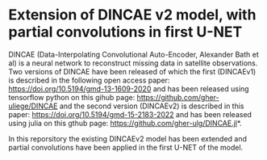 # Extension of DINCAE v2 model, with partial convolutions in first U-NET


DINCAE (Data-Interpolating Convolutional Auto-Encoder, Alexander Bath et al) is a neural network to
reconstruct missing data in satellite observations. Two versions of DINCAE have been released of which the first (DINCAEv1) is described in the following open access paper: https://doi.org/10.5194/gmd-13-1609-2020 and has been released using tensorflow python on this gihub page: https://github.com/gher-uliege/DINCAE and the second version (DINCAEv2) is described in this paper: https://doi.org/10.5194/gmd-15-2183-2022 and has been released using julia on this gthub page: https://github.com/gher-ulg/DINCAE.jl*.

In this reporsitory the existing DINCAEv2 model has been extended and partial convolutions have been applied in the first U-NET of the model. 